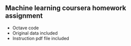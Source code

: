 ## Machine learning coursera homework assignment
* Octave code
* Original data included
* Instruction pdf file included
